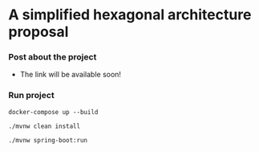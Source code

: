 # A simplified hexagonal architecture proposal

### Post about the project
- The link will be available soon!

### Run project

```shell script
docker-compose up --build
```
```shell script
./mvnw clean install
```
```shell script
./mvnw spring-boot:run
```